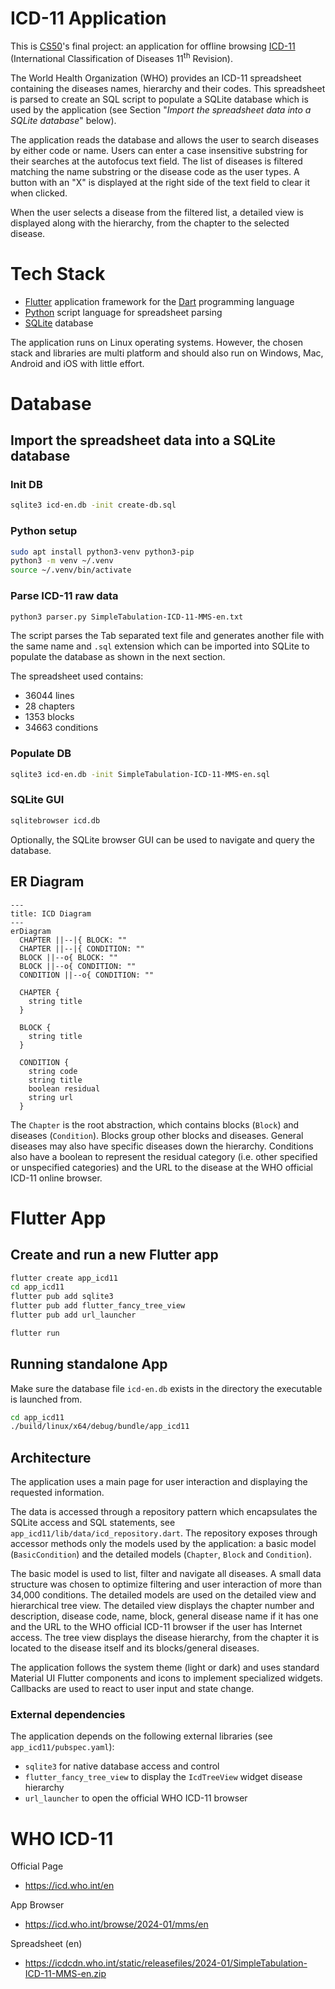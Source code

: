 # ICD-11 Application

This is [CS50](https://cs50.harvard.edu/x/2024/)'s final project: an application for offline browsing [ICD-11](https://icd.who.int/en) (International Classification of Diseases 11<sup>th</sup> Revision).

The World Health Organization (WHO) provides an ICD-11 spreadsheet containing the diseases names, hierarchy and their codes. This spreadsheet is parsed to create an SQL script to populate a SQLite database which is used by the application (see Section "_Import the spreadsheet data into a SQLite database_" below).

The application reads the database and allows the user to search diseases by either code or name. Users can enter a case insensitive substring for their searches at the autofocus text field. The list of diseases is filtered matching the name substring or the disease code as the user types. A button with an "X" is displayed at the right side of the text field to clear it when clicked.

When the user selects a disease from the filtered list, a detailed view is displayed along with the hierarchy, from the chapter to the selected disease.

# Tech Stack
- [Flutter](https://flutter.dev/) application framework for the [Dart](https://dart.dev/) programming language
- [Python](https://www.python.org/) script language for spreadsheet parsing
- [SQLite](https://www.sqlite.org/index.html) database

The application runs on Linux operating systems. However, the chosen stack and libraries are multi platform and should also run on Windows, Mac, Android and iOS with little effort.

# Database

## Import the spreadsheet data into a SQLite database

### Init DB
```sh
sqlite3 icd-en.db -init create-db.sql
```

### Python setup
```sh
sudo apt install python3-venv python3-pip
python3 -m venv ~/.venv
source ~/.venv/bin/activate
```

### Parse ICD-11 raw data
```sh
python3 parser.py SimpleTabulation-ICD-11-MMS-en.txt
```
The script parses the Tab separated text file and generates another file with the same name and `.sql` extension which can be imported into SQLite to populate the database as shown in the next section.

The spreadsheet used contains:
- 36044 lines
- 28 chapters
- 1353 blocks
- 34663 conditions

### Populate DB
```sh
sqlite3 icd-en.db -init SimpleTabulation-ICD-11-MMS-en.sql
```

### SQLite GUI
```sh
sqlitebrowser icd.db
```
Optionally, the SQLite browser GUI can be used to navigate and query the database.


## ER Diagram
```mermaid
---
title: ICD Diagram
---
erDiagram
  CHAPTER ||--|{ BLOCK: ""
  CHAPTER ||--|{ CONDITION: ""
  BLOCK ||--o{ BLOCK: ""
  BLOCK ||--o{ CONDITION: ""
  CONDITION ||--o{ CONDITION: ""

  CHAPTER {
    string title
  }

  BLOCK {
    string title
  }

  CONDITION {
    string code
    string title
    boolean residual
    string url
  }
```

The `Chapter` is the root abstraction, which contains blocks (`Block`) and diseases (`Condition`). Blocks group other blocks and diseases. General diseases may also have specific diseases down the hierarchy.
Conditions also have a boolean to represent the residual category (i.e. other specified or unspecified categories) and the URL to the disease at the WHO official ICD-11 online browser.

# Flutter App

## Create and run a new Flutter app
```sh
flutter create app_icd11
cd app_icd11
flutter pub add sqlite3
flutter pub add flutter_fancy_tree_view
flutter pub add url_launcher

flutter run
```

## Running standalone App
Make sure the database file `icd-en.db` exists in the directory the executable is launched from.

```sh
cd app_icd11
./build/linux/x64/debug/bundle/app_icd11
```

## Architecture

The application uses a main page for user interaction and displaying the requested information.

The data is accessed through a repository pattern which encapsulates the SQLite access and SQL statements, see `app_icd11/lib/data/icd_repository.dart`. The repository exposes through accessor methods only the models used by the application: a basic model (`BasicCondition`) and the detailed models (`Chapter`, `Block` and `Condition`).

The basic model is used to list, filter and navigate all diseases. A small data structure was chosen to optimize filtering and user interaction of more than 34,000 conditions. The detailed models are used on the detailed view and hierarchical tree view. The detailed view displays the chapter number and description, disease code, name, block, general disease name if it has one and the URL to the WHO official ICD-11 browser if the user has Internet access. The tree view displays the disease hierarchy, from the chapter it is located to the disease itself and its blocks/general diseases.

The application follows the system theme (light or dark) and uses standard Material UI Flutter components and icons to implement specialized widgets. Callbacks are used to react to user input and state change.

### External dependencies
The application depends on the following external libraries (see `app_icd11/pubspec.yaml`):
- `sqlite3` for native database access and control
- `flutter_fancy_tree_view` to display the `IcdTreeView` widget disease hierarchy
- `url_launcher` to open the official WHO ICD-11 browser

# WHO ICD-11

Official Page
- https://icd.who.int/en

App Browser
- https://icd.who.int/browse/2024-01/mms/en

Spreadsheet (en)
- https://icdcdn.who.int/static/releasefiles/2024-01/SimpleTabulation-ICD-11-MMS-en.zip